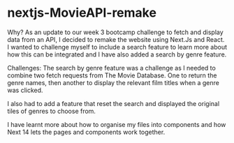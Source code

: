 # nextjs-MovieAPI-remake

Why?
As an update to our week 3 bootcamp challenge to fetch and display data from an API, I decided to remake the website using Next.Js and React.
I wanted to challenge myself to include a search feature to learn more about how this can be integrated and I have also added a search by genre feature.

Challenges:
The search by genre feature was a challenge as I needed to combine two fetch requests from The Movie Database. One to return the genre names, then another to display the relevant film titles when a genre was clicked.

I also had to add a feature that reset the search and displayed the original tiles of genres to choose from. 

I have learnt more about how to organise my files into components and how Next 14 lets the pages and components work together. 


